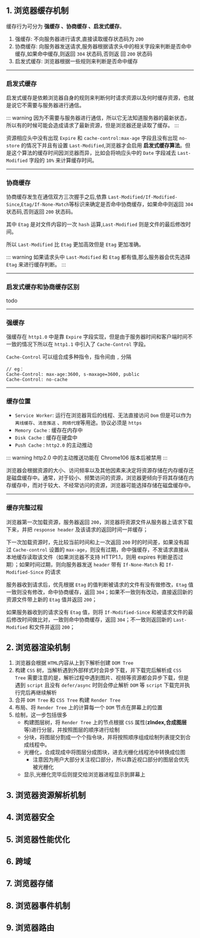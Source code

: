 ## 1. 浏览器缓存机制

缓存行为可分为 **强缓存 、协商缓存 、启发式缓存**。

1. 强缓存: 不向服务器进行请求,直接读取缓存状态码为 `200`
2. 协商缓存: 向服务器发送请求,服务器根据请求头中的相关字段来判断是否命中缓存,如果命中缓存,则返回 `304` 状态码,否则返 回
   `200` 状态码
3. 启发式缓存: 浏览器根据一些规则来判断是否命中缓存

---

### 启发式缓存

启发式缓存是依赖浏览器自身的规则来判断何时请求资源以及何时缓存资源，也就是说它不需要与服务器进行通信。

::: warning
因为不需要与服务器进行通信，所以它无法知道服务器的最新状态，所以有的时候可能会造成请求了最新资源，但是浏览器还是读取了缓存。
:::

资源相应头中没有出现 `Expire` 和 `cache-control:max-age` 字段且没有出现 `no-store` 的情况下并且有设置 `Last-Modified`,浏览器才会启用 **启发式缓存算法**。但是这个算法的缓存时间因浏览器而异，比如会将响应头中的 `Date` 字段减去 `Last-Modified` 字段的 `10%` 来计算缓存时间。

---

### 协商缓存

协商缓存发生在通信双方三次握手之后,依靠 `Last-Modified/If-Modified-Since`,`Etag/If-None-Match`等标识来确定是否命中协商缓存，如果命中则返回 `304` 状态码,否则返回 `200` 状态码。

其中 `Etag` 是对文件内容的一次 `hash` 运算,`Last-Modified` 则是文件的最后修改时间。

所以 `Last-Modified` 比 `Etag` 更加高效但是 `Etag` 更加准确。

::: warning
如果请求头中 `Last-Modified` 和 `Etag` 都有值,那么服务器会优先选择 `Etag` 来进行缓存判断。
:::

<el-table :data="tableData">
 <el-table-column prop="field" label="字段"  />
 <el-table-column prop="header" label="Header类型" />
 <el-table-column prop="http" label="协议版本" />
</el-table>

<script setup>
import {ref} from 'vue'

const tableData = ref([
  {field:'Last-Modified',header:'Response',http:'http1.0',},
  {field:'IF-Modified-Since',header:'Request',http:'http1.0',},
  {field:'Etag',header:'Response',http:'http1.1',},
  {field:'If-None-Match',header:'Request',http:'http1.1',}
])

const table2 = ref([
  {field:'max-age',desc:'是一个相对时间表示多少毫秒后过期'},
  {field:'no-store',desc:'不使用任何缓存'},
  {field:'no-cache',desc:'不使用强缓存但是必须使用协商缓存'},
  {field:'public',desc:'表示这个资源可以被代理服务器缓存和客户端缓存'},
  {field:'private',desc:'表示这个资源只能被客户端缓存'}

])
</script>

---

### 启发式缓存和协商缓存区别

todo

---

### 强缓存

强缓存在 `http1.0` 中是靠 `Expire` 字段实现，但是由于服务器时间和客户端时间不一致的情况下所以在 `http1.1` 中引入了 `Cache-Control` 字段。

`Cache-Control` 可以组合成多种指令，指令间由 `,` 分隔

```
// eg：
Cache-Control: max-age:3600, s-maxage=3600, public
Cache-Control: no-cache
```

<el-table :data="table2">
<el-table-column prop="field" label="字段"  />
<el-table-column prop="desc" label="描述" />
</el-table>

---

### 缓存位置

- `Service Worker`: 运行在浏览器背后的线程、无法直接访问 `Dom` 但是可以作为 `离线缓存`、`消息推送` 、`网络代理`等用途。协议必须是 `https`
- `Memory Cache` : 缓存在内存中
- `Disk Cache` : 缓存在硬盘中
- `Push Cache` : `http2.0` 的主动推动

::: warning
http2.0 中的主动推送功能在 Chrome106 版本后被禁用
:::

浏览器会根据资源的大小、访问频率以及其他因素来决定将资源存储在内存缓存还是磁盘缓存中。通常，对于较小、频繁访问的资源，浏览器更倾向于将其存储在内存缓存中，而对于较大、不经常访问的资源，浏览器可能选择存储在磁盘缓存中。

---

### 缓存完整过程

浏览器第一次加载资源，服务器返回 `200`，浏览器将资源文件从服务器上请求下载下来，并把 `response header` 及该请求的返回时间一并缓存；

下一次加载资源时，先比较当前时间和上一次返回 `200` 时的时间差，如果没有超过 `Cache-control` 设置的 `max-age`，则没有过期，命中强缓存，不发请求直接从本地缓存读取该文件（如果浏览器不支持 HTTP1.1，则用 expires 判断是否过期）；如果时间过期，则向服务器发送 `header` 带有 `If-None-Match` 和 `If-Modified-Since` 的请求

服务器收到请求后，优先根据 `Etag` 的值判断被请求的文件有没有做修改，`Etag` 值一致则没有修改，命中协商缓存，返回 `304`；如果不一致则有改动，直接返回新的资源文件带上新的 `Etag` 值并返回 `200`；

如果服务器收到的请求没有 `Etag` 值，则将 `If-Modified-Since` 和被请求文件的最后修改时间做比对，一致则命中协商缓存，返回 `304`；不一致则返回新的 `Last-Modified` 和文件并返回 `200`；

## 2. 浏览器渲染机制

1. 浏览器会根据 `HTML`内容从上到下解析创建 `DOM Tree`
2. 构建 `CSS` 树，当解析遇到外部样式时会异步下载，并下载完后解析成 `CSS Tree`
   需要注意的是，解析过程中遇到图片、视频等资源都会异步下载，但是遇到 `script` 且没有 `defer/async` 时则会停止解析 `DOM` 等 `script` 下载完并执行完后再继续解析
3. 合并 `DOM Tree` 和 `CSS Tree` 构建 `Render Tree`
4. 布局、将 `Render Tree` 上的计算每一个 `DOM` 节点在屏幕上的位置
5. 绘制，这一步包括很多
   - 构建图层树，将 `Render Tree` 上的节点根据 `CSS` 属性(**zIndex,合成图层**等)进行分层，并按照图层的顺序进行绘制
   - 分块，将图层分割成一个个指令块，并将按照顺序组成绘制列表提交到合成线程中。
   - 光栅化，合成现成中将图层分成图块，进去光栅化线程池中转换成位图
     - 注意因为用户大部分关注视口部分，所以靠近视口部分的图层会优先被光栅化
   - 显示,光栅化完毕后则提交给浏览器进程显示到屏幕上

## 3. 浏览器资源解析机制

## 4. 浏览器安全

## 5. 浏览器性能优化

## 6. 跨域

## 7. 浏览器存储

## 8. 浏览器事件机制

## 9. 浏览器路由
